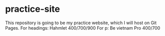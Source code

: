 # practice-site
This repository is going to be my practice website, which I will host on Git Pages.
For headings: Hahmlet 400/700/900
For p: Be vietnam Pro 400/700